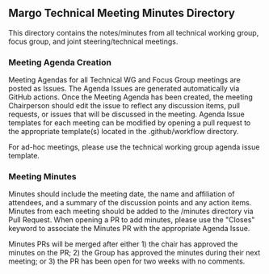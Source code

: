 ## Margo Technical Meeting Minutes Directory

This directory contains the notes/minutes from all technical working group, focus group, and joint steering/technical meetings. 

### Meeting Agenda Creation

Meeting Agendas for all Technical WG and Focus Group meetings are posted as Issues. The Agenda Issues are generated automatically via GitHub actions. Once the Meeting Agenda has been created, the meeting Chairperson should edit the issue to reflect any discussion items, pull requests, or issues that will be discussed in the meeting. Agenda Issue templates for each meeting can be modified by opening a pull request to the appropriate template(s) located in the .github/workflow directory. 

For ad-hoc meetings, please use the technical working group agenda issue template.

### Meeting Minutes

Minutes should include the meeting date, the name and affiliation of attendees, and a summary of the discussion points and any action items. Minutes from each meeting should be added to the /minutes directory via Pull Request. When opening a PR to add minutes, please use the "Closes" keyword to associate the Minutes PR with the appropriate Agenda Issue.

Minutes PRs will be merged after either 1) the chair has approved the minutes on the PR; 2) the Group has approved the minutes during their next meeting; or 3) the PR has been open for two weeks with no comments.
